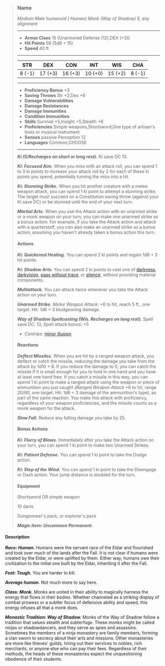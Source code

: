 >### Name
>*Medium Male humanoid ( Human) Monk (Way of Shadow) 5, any alignment*
>___
>- **Armor Class** 15 (Unarmored Defense (12),DEX (+3))
>- **Hit Points** 58 (5d8 + 15)
>- **Speed** 40 ft
>___
>|**STR**|**DEX**|**CON**|**INT**|**WIS**|**CHA**|
>|:-:|:-:|:-:|:-:|:-:|:-:|
>|8 (-1)|17 (+3)|16 (+3)|10 (+0)|15 (+2)|8 (-1)|
>___
>- **Proficiency Bonus** +3
>- **Saving Throws** Str +2,Dex +6
>- **Damage Vulnerabilities** 
>- **Damage Resistances** 
>- **Damage Immunities** 
>- **Condition Immunities** 
>- **Skills** Survival +5,Insight +5,Stealth +6
>- **Proficiencies** Simple weapons,Shortsword,One type of artisan's tools or musical instrument
>- **Senses** passive Perception 12
>- **Languages** Common,CHOOSE
>___
>***Ki (5/Recharges on short or long rest).*** Ki save DC 13.
>
>***Ki: Focused Aim.*** When you miss with an attack roll, you can spend 1 to 3 ki points to increase your attack roll by 2 for each of these ki points you spend, potentially turning the miss into a hit.
>
>***Ki: Stunning Strike.*** When you hit another creature with a melee weapon attack, you can spend 1 ki point to attempt a stunning strike. The target must succeed on a Constitution saving throw (against your Ki save DC) or be stunned until the end of your next turn.
>
>***Martial Arts.*** When you use the Attack action with an unarmed strike or a monk weapon on your turn, you can make one unarmed strike as a bonus action. For example, if you take the Attack action and attack with a quarterstaff, you can also make an unarmed strike as a bonus action, assuming you haven't already taken a bonus action this turn.
>
>#### Actions
>***Ki: Quickened Healing.*** You can spend 2 ki points and regain 1d6 + 3 hit points.
>
>***Ki: Shadow Arts.*** You can spend 2 ki points to cast one of [darkness](http://azgaarnoth.tedneward.com/magic/spells/darkness/), [darkvision](http://azgaarnoth.tedneward.com/magic/spells/darkvision/), [pass without trace](http://azgaarnoth.tedneward.com/magic/spells/pass-without-trace/), or [silence](http://azgaarnoth.tedneward.com/magic/spells/silence/), without providing material components.
>
>***Multiattack.*** You can attack twice whenever you take the Attack action on your turn.
>
>***Unarmed Strike.*** *Melee Weapon Attack:* +6 to hit, reach 5 ft., one target. Hit: 1d6 + 3 bludgeoning damage.
>
>***Way of Shadow Spellcasting (Wis. Recharges on long rest).*** Spell save DC: 13, Spell attack bonus: +5
>
>* *Cantrips:* [minor illusion](http://azgaarnoth.tedneward.com/magic/spells/minor-illusion/)
>
>
>#### Reactions
>***Deflect Missiles.*** When you are hit by a ranged weapon attack, you deflect or catch the missile, reducing the damage you take from the attack by 1d10 + 8. If you reduce the damage to 0, you can catch the missile if it is small enough for you to hold in one hand and you have at least one hand free. If you catch a missile in this way, you can spend 1 ki point to make a ranged attack using the weapon or piece of ammunition you just caught (*Ranged Weapon Attack* +6 to hit, range 20/60, one target. Hit: 1d6 + 3 damage of the ammunition's type), as part of the same reaction. You make this attack with proficiency, regardless of your weapon proficiencies, and the missile counts as a monk weapon for the attack.
>
>***Slow Fall.*** Reduce any falling damage you take by 25.
>
>
>#### Bonus Actions
>***Ki: Flurry of Blows.*** Immediately after you take the Attack action on your turn, you can spend 1 ki point to make two Unarmed Strikes.
>
>***Ki: Patient Defense.*** You can spend 1 ki point to take the Dodge action.
>
>***Ki: Step of the Wind.*** You can spend 1 ki point to take the Disengage or Dash action. Your jump distance is doubled for the turn.
>
>
>#### Equipment
>Shortsword OR simple weapon
>
>10 darts
>
>Dungeoneer's pack, or explorer's pack
>
>***Magic Item: Uncommon Permanent.***
>

#### Description
***Race: Human.*** Humans were the servant race of the Eldar and flourished and took over much of the lands after the Fall. It is not clear if humans were created by the Eldar, or were uplifted by them. Either way, humans owe their civilization to the initial one built by the Eldar, inheriting it after the Fall.

***Feat: Tough.*** You are harder to kill.

***Average human.*** Not much more to say here.

***Class: Monk.*** Monks are united in their ability to magically harness the energy that flows in their bodies. Whether channeled as a striking display of combat prowess or a subtler focus of defensive ability and speed, this energy infuses all that a monk does.

***Monastic Tradition: Way of Shadow.*** Monks of the Way of Shadow follow a tradition that values stealth and subterfuge. These monks might be called ninjas or shadowdancers, and they serve as spies and assassins. Sometimes the members of a ninja monastery are family members, forming a clan sworn to secrecy about their arts and missions. Other monasteries are more like thieves' guilds, hiring out their services to nobles, rich merchants, or anyone else who can pay their fees. Regardless of their methods, the heads of these monasteries expect the unquestioning obedience of their students.



